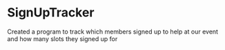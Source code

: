 # SignUpTracker
Created a program to track which members signed up to help at our event and how many slots they signed up for
